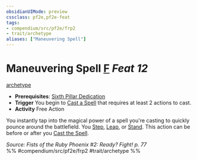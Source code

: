 ```yaml
---
obsidianUIMode: preview
cssclass: pf2e,pf2e-feat
tags:
- compendium/src/pf2e/frp2
- trait/archetype
aliases: ["Maneuvering Spell"]
---
```

# Maneuvering Spell  [F](../../rules/core-rulebook/chapter-9-playing-the-game.md#Actions "Free Action") *Feat 12*  
[archetype](../../rules/traits/archetype.md)  

- **Prerequisites**: [Sixth Pillar Dedication](sixth-pillar-dedication-frp2.md)
- **Trigger** You begin to [Cast a Spell](../../rules/actions/cast-a-spell.md) that requires at least 2 actions to cast.
- **Activity** Free Action

You instantly tap into the magical power of a spell you're casting to quickly pounce around the battlefield. You [Step](../../rules/actions/step.md), [Leap](../../rules/actions/leap.md), or [Stand](../../rules/actions/stand.md). This action can be before or after you [Cast the Spell](../../rules/actions/cast-a-spell.md).

*Source: Fists of the Ruby Phoenix #2: Ready? Fight! p. 77*  
%% #compendium/src/pf2e/frp2 #trait/archetype %%